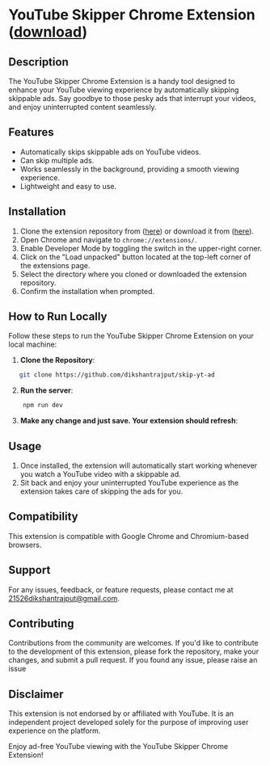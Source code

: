# YouTube Skipper Chrome Extension ([download](https://github.com/dikshantrajput/skip-yt-ad))

## Description
The YouTube Skipper Chrome Extension is a handy tool designed to enhance your YouTube viewing experience by automatically skipping skippable ads. Say goodbye to those pesky ads that interrupt your videos, and enjoy uninterrupted content seamlessly.

## Features
- Automatically skips skippable ads on YouTube videos.
- Can skip multiple ads.
- Works seamlessly in the background, providing a smooth viewing experience.
- Lightweight and easy to use.

## Installation
1. Clone the extension repository from ([here](https://github.com/dikshantrajput/skip-yt-ad)) or download it from ([here](https://github.com/dikshantrajput/skip-yt-ad)).
2. Open Chrome and navigate to `chrome://extensions/`.
3. Enable Developer Mode by toggling the switch in the upper-right corner.
4. Click on the "Load unpacked" button located at the top-left corner of the extensions page.
5. Select the directory where you cloned or downloaded the extension repository.
6. Confirm the installation when prompted.

## How to Run Locally

Follow these steps to run the YouTube Skipper Chrome Extension on your local machine:

1. **Clone the Repository**: 
```sh
   git clone https://github.com/dikshantrajput/skip-yt-ad
```
2. **Run the server**:
```sh
    npm run dev
```
3. **Make any change and just save. Your extension should refresh**:


## Usage
1. Once installed, the extension will automatically start working whenever you watch a YouTube video with a skippable ad.
2. Sit back and enjoy your uninterrupted YouTube experience as the extension takes care of skipping the ads for you.

## Compatibility
This extension is compatible with Google Chrome and Chromium-based browsers.

## Support
For any issues, feedback, or feature requests, please contact me at [21526dikshantrajput@gmail.com](mailto:21526dikshantrajput@gmail.com).

## Contributing
Contributions from the community are welcomes. If you'd like to contribute to the development of this extension, please fork the repository, make your changes, and submit a pull request.
If you found any issue, please raise an issue

## Disclaimer
This extension is not endorsed by or affiliated with YouTube. It is an independent project developed solely for the purpose of improving user experience on the platform.

Enjoy ad-free YouTube viewing with the YouTube Skipper Chrome Extension!

